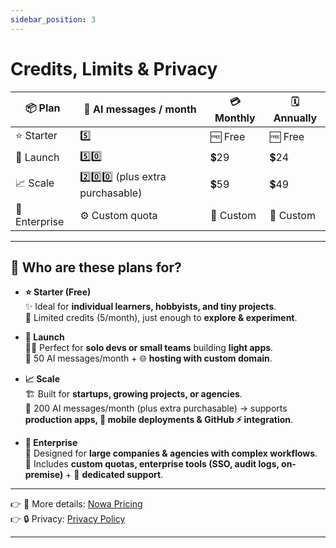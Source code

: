 ```yaml
---
sidebar_position: 3
---
```


# Credits, Limits & Privacy

| 📦 Plan       | 💬 AI messages / month              | 💳 Monthly | 🗓️ Annually |
| ------------- | ----------------------------------- | ---------- | ----------- |
| ⭐ Starter    | 5️⃣                                  | 🆓 Free    | 🆓 Free     |
| 🚀 Launch     | 5️⃣0️⃣                                | 💲29       | 💲24        |
| 📈 Scale      | 2️⃣0️⃣0️⃣ (plus extra purchasable)      | 💲59       | 💲49        |
| 🏢 Enterprise | ⚙️ Custom quota                     | 📝 Custom  | 📝 Custom   |

---

## 👥 Who are these plans for?

- **⭐ Starter (Free)**  
  ✨ Ideal for **individual learners, hobbyists, and tiny projects**.  
  🎯 Limited credits (5/month), just enough to **explore & experiment**.

- **🚀 Launch**  
  👩‍💻 Perfect for **solo devs or small teams** building **light apps**.  
  🔑 50 AI messages/month + 🌐 **hosting with custom domain**.

- **📈 Scale**  
  🏗️ Built for **startups, growing projects, or agencies**.  
  💬 200 AI messages/month (plus extra purchasable) → supports **production apps, 📱 mobile deployments & GitHub ⚡ integration**.

- **🏢 Enterprise**  
  🏦 Designed for **large companies & agencies with complex workflows**.  
  🔐 Includes **custom quotas, enterprise tools (SSO, audit logs, on-premise)** + 🤝 **dedicated support**.

---

👉 📄 More details: [Nowa Pricing](https://www.nowa.dev/pricing)  
👉 🔒 Privacy: [Privacy Policy](https://www.nowa.dev/2/privacy)

---
